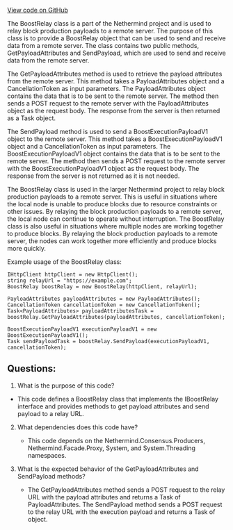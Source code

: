 [View code on GitHub](https://github.com/NethermindEth/nethermind/src/Nethermind/Nethermind.Merge.Plugin/BlockProduction/Boost/BoostRelay.cs)

The BoostRelay class is a part of the Nethermind project and is used to relay block production payloads to a remote server. The purpose of this class is to provide a BoostRelay object that can be used to send and receive data from a remote server. The class contains two public methods, GetPayloadAttributes and SendPayload, which are used to send and receive data from the remote server.

The GetPayloadAttributes method is used to retrieve the payload attributes from the remote server. This method takes a PayloadAttributes object and a CancellationToken as input parameters. The PayloadAttributes object contains the data that is to be sent to the remote server. The method then sends a POST request to the remote server with the PayloadAttributes object as the request body. The response from the server is then returned as a Task<PayloadAttributes> object.

The SendPayload method is used to send a BoostExecutionPayloadV1 object to the remote server. This method takes a BoostExecutionPayloadV1 object and a CancellationToken as input parameters. The BoostExecutionPayloadV1 object contains the data that is to be sent to the remote server. The method then sends a POST request to the remote server with the BoostExecutionPayloadV1 object as the request body. The response from the server is not returned as it is not needed.

The BoostRelay class is used in the larger Nethermind project to relay block production payloads to a remote server. This is useful in situations where the local node is unable to produce blocks due to resource constraints or other issues. By relaying the block production payloads to a remote server, the local node can continue to operate without interruption. The BoostRelay class is also useful in situations where multiple nodes are working together to produce blocks. By relaying the block production payloads to a remote server, the nodes can work together more efficiently and produce blocks more quickly.

Example usage of the BoostRelay class:

```
IHttpClient httpClient = new HttpClient();
string relayUrl = "https://example.com";
BoostRelay boostRelay = new BoostRelay(httpClient, relayUrl);

PayloadAttributes payloadAttributes = new PayloadAttributes();
CancellationToken cancellationToken = new CancellationToken();
Task<PayloadAttributes> payloadAttributesTask = boostRelay.GetPayloadAttributes(payloadAttributes, cancellationToken);

BoostExecutionPayloadV1 executionPayloadV1 = new BoostExecutionPayloadV1();
Task sendPayloadTask = boostRelay.SendPayload(executionPayloadV1, cancellationToken);
```
## Questions: 
 1. What is the purpose of this code?
   - This code defines a BoostRelay class that implements the IBoostRelay interface and provides methods to get payload attributes and send payload to a relay URL.

2. What dependencies does this code have?
   - This code depends on the Nethermind.Consensus.Producers, Nethermind.Facade.Proxy, System, and System.Threading namespaces.

3. What is the expected behavior of the GetPayloadAttributes and SendPayload methods?
   - The GetPayloadAttributes method sends a POST request to the relay URL with the payload attributes and returns a Task of PayloadAttributes. The SendPayload method sends a POST request to the relay URL with the execution payload and returns a Task of object.